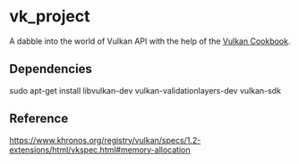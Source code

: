 # vk_project
A dabble into the world of Vulkan API with the help of the [Vulkan Cookbook](https://www.oreilly.com/library/view/vulkan-cookbook/9781786468154/).

## Dependencies
sudo apt-get install libvulkan-dev vulkan-validationlayers-dev vulkan-sdk

## Reference
https://www.khronos.org/registry/vulkan/specs/1.2-extensions/html/vkspec.html#memory-allocation